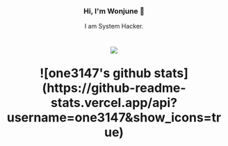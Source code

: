 <div align="center">

### Hi, I'm Wonjune 👋

I am System Hacker.
<h1>
 


<h1>

<p><a href="http://mazassumnida.wtf/api/v2/generate_badge?boj=dwj0306">
<img src="http://mazassumnida.wtf/api/mini/generate_badge?boj=dwj0306"/></a></p>
![one3147's github stats](https://github-readme-stats.vercel.app/api?username=one3147&show_icons=true)
